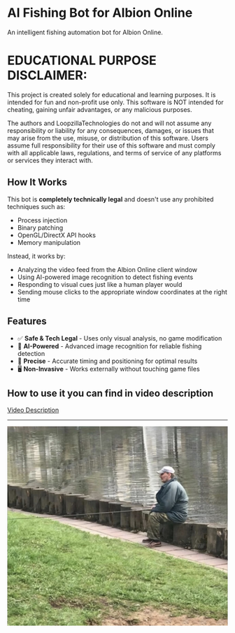 # AI Fishing Bot for Albion Online

An intelligent fishing automation bot for Albion Online.

# EDUCATIONAL PURPOSE DISCLAIMER:
This project is created solely for educational and learning purposes. It is
intended for fun and non-profit use only. This software is NOT intended for
cheating, gaining unfair advantages, or any malicious purposes.

The authors and LoopzillaTechnologies do not and will not assume any
responsibility or liability for any consequences, damages, or issues that may
arise from the use, misuse, or distribution of this software. Users assume
full responsibility for their use of this software and must comply with all
applicable laws, regulations, and terms of service of any platforms or
services they interact with.

## How It Works

This bot is **completely technically legal** and doesn't use any prohibited techniques such as:
- Process injection
- Binary patching
- OpenGL/DirectX API hooks
- Memory manipulation

Instead, it works by:
- Analyzing the video feed from the Albion Online client window
- Using AI-powered image recognition to detect fishing events
- Responding to visual cues just like a human player would
- Sending mouse clicks to the appropriate window coordinates at the right time

## Features

- ✅ **Safe & Tech Legal** - Uses only visual analysis, no game modification
- 🤖 **AI-Powered** - Advanced image recognition for reliable fishing detection
- 🎯 **Precise** - Accurate timing and positioning for optimal results
- 🖥️ **Non-Invasive** - Works externally without touching game files

## How to use it you can find in video description

[Video Description](https://www.youtube.com/watch?v=NnYy6O84MqM)

---

<div align="center">
  <img src="Intro.png" alt="AI Fishing Bot Demo" />
</div>


